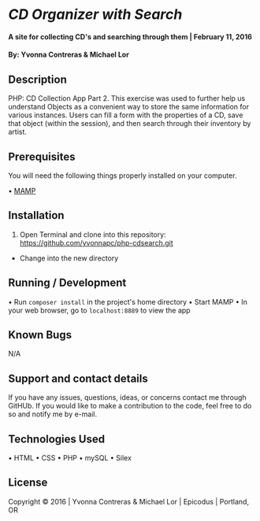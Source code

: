 # _CD Organizer with Search_

#### A site for collecting CD's and searching through them | February 11, 2016

#### By: Yvonna Contreras & Michael Lor

## Description

PHP: CD Collection App Part 2. This exercise was used to further help us understand Objects as a convenient way to store the same information for various instances. Users can fill a form with the properties of a CD, save that object (within the session), and then search through their inventory by artist.

## Prerequisites

You will need the following things properly installed on your computer.

• [MAMP](https://www.mamp.info/en/downloads/)

## Installation

1. Open Terminal and clone into this repository: https://github.com/yvonnapc/php-cdsearch.git
* Change into the new directory

## Running / Development

• Run `composer install` in the project's home directory
• Start MAMP
• In your web browser, go to `localhost:8889` to view the app

## Known Bugs

N/A

## Support and contact details

If you have any issues, questions, ideas, or concerns contact me through GitHUb. If you would like to make a contribution to the code, feel free to do so and notify me by e-mail.

## Technologies Used

• HTML
• CSS
• PHP
• mySQL
• Silex

## License

Copyright &copy; 2016  |  Yvonna Contreras & Michael Lor |  Epicodus  |  Portland, OR
